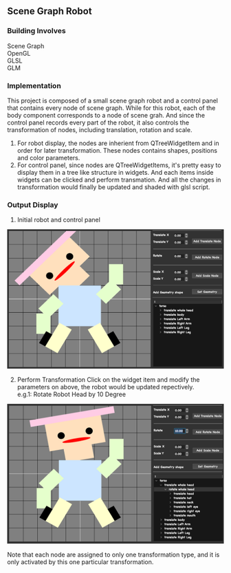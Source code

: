 ## Scene Graph Robot
### Building Involves
Scene Graph <br/>
OpenGL <br/>
GLSL <br/>
GLM
### Implementation
This project is composed of a small scene graph robot and a control panel that contains every node of scene graph. While for this robot, each of the body component corresponds to a node of scene grah. And since the control panel records every part of the robot, it also controls the transformation of nodes, including translation, rotation and scale.
1) For robot display, the nodes are inherient from QTreeWidgetItem and in order for later transformation. These nodes contains shapes, positions and color parameters.
2) For control panel, since nodes are QTreeWidgetItems, it's pretty easy to display them in a tree like structure in widgets. And each items inside widgets can be clicked and perform transmation. And all the changes in transformation would finally be updated and shaded with glsl script.
### Output Display
1) Initial robot and control panel
<p align="center">
  <img src="Images/1.png">
</p>

2) Perform Transformation
Click on the widget item and modify the parameters on above, the robot would be updated repectively. <br/>
e.g.1: Rotate Robot Head by 10 Degree <br/>
<p align="center">
  <img src="Images/2.png">
</p>

Note that each node are assigned to only one transformation type, and it is only activated by this one particular transformation.
